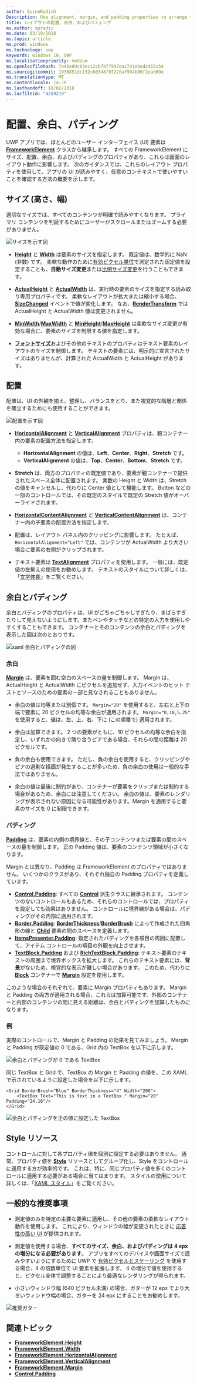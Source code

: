 ```yaml
---
author: QuinnRadich
Description: Use alignment, margin, and padding properties to arrange the layout of elements on a page.
title: レイアウトの配置、余白、およびパディング
ms.author: quradic
ms.date: 03/19/2018
ms.topic: article
ms.prod: windows
ms.technology: uwp
keywords: windows 10, UWP
ms.localizationpriority: medium
ms.openlocfilehash: 7a45e89c63ec12cb7b77997eac741ebedc415c54
ms.sourcegitcommit: 1938851dc132c60348f9722daf994b86f2ead09e
ms.translationtype: MT
ms.contentlocale: ja-JP
ms.lasthandoff: 10/02/2018
ms.locfileid: "4259219"
---
```

# <a name="alignment-margin-padding"></a>配置、余白、パディング

UWP アプリでは、ほとんどのユーザー インターフェイス (UI) 要素は [**FrameworkElement**](https://docs.microsoft.com/uwp/api/Windows.UI.Xaml.FrameworkElement) クラスから継承します。 すべての FrameworkElement にサイズ、配置、余白、およびパディングのプロパティがあり、これらは画面のレイアウト動作に影響します。 次のガイダンスでは、これらのレイアウト プロパティを使用して、アプリの UI が読みやすく、任意のコンテキストで使いやすいことを確認する方法の概要を示します。

## <a name="dimensions-height-width"></a>サイズ (高さ、幅)
適切なサイズでは、すべてのコンテンツが明確で読みやすくなります。 プライマリ コンテンツを判読するためにユーザーがスクロールまたはズームする必要がありません。

![サイズを示す図](images/dimensions.svg)

- [**Height**](https://docs.microsoft.com/uwp/api/windows.ui.xaml.frameworkelement.height) と [**Width**](https://docs.microsoft.com/uwp/api/windows.ui.xaml.frameworkelement.width) は要素のサイズを指定します。 既定値は、数学的に NaN (非数) です。 柔軟な動作のために[有効ピクセル単位](../basics/design-and-ui-intro.md#effective-pixels-and-scaling)で測定された固定値を設定することも、**自動サイズ変更**または[比例サイズ変更](layout-panels.md#grid)を行うこともできます。

- [**ActualHeight**](https://docs.microsoft.com/uwp/api/windows.ui.xaml.frameworkelement.actualheight) と [**ActualWidth**](https://docs.microsoft.com/uwp/api/windows.ui.xaml.frameworkelement.actualwidth) は、実行時の要素のサイズを指定する読み取り専用プロパティです。 柔軟なレイアウトが拡大または縮小する場合、[**SizeChanged**](https://docs.microsoft.com/uwp/api/windows.ui.xaml.frameworkelement.sizechanged) イベントで値が変化します。 なお、[**RenderTransform**](https://docs.microsoft.com/uwp/api/windows.ui.xaml.uielement.rendertransform) では ActualHeight と ActualWidth 値は変更されません。

- [**MinWidth**](https://docs.microsoft.com/uwp/api/windows.ui.xaml.frameworkelement.minwidth)/[**MaxWidth**](https://docs.microsoft.com/uwp/api/windows.ui.xaml.frameworkelement.maxwidth) と [**MinHeight**](https://docs.microsoft.com/uwp/api/windows.ui.xaml.frameworkelement.minheight)/[**MaxHeight**](https://docs.microsoft.com/uwp/api/windows.ui.xaml.frameworkelement.maxheight) は柔軟なサイズ変更が有効な場合に、要素のサイズを制限する値を指定します。

- [**フォントサイズ**](https://docs.microsoft.com/uwp/api/windows.ui.xaml.controls.textblock.fontsize)およびその他のテキストのプロパティはテキスト要素のレイアウトのサイズを制御します。 テキストの要素には、明示的に宣言されたサイズはありませんが、計算された ActualWidth と ActualHeight があります。 

## <a name="alignment"></a>配置
配置は、UI の外観を揃え、整理し、バランスをとり、また視覚的な階層と関係を確立するためにも使用することができます。

![配置を示す図](images/alignment.svg)

- [**HorizontalAlignment**](https://docs.microsoft.com/uwp/api/windows.ui.xaml.frameworkelement.horizontalalignment) と [**VerticalAlignment**](https://docs.microsoft.com/uwp/api/windows.ui.xaml.frameworkelement.verticalalignment) プロパティは、親コンテナー内の要素の配置方法を指定します。
    - **HorizontalAlignment** の値は、**Left**、**Center**、**Right**、**Stretch** です。
    - **VerticalAlignment** の値は、**Top**、**Center**、**Bottom**、**Stretch** です。

- **Stretch** は、両方のプロパティの既定値であり、要素が親コンテナーで提供されたスペース全体に配置されます。 実数の Height と Width は、Stretch の値をキャンセルし、代わりに Center 値として機能します。 Button などの一部のコントロールでは、その既定のスタイルで既定の Stretch 値がオーバーライドされます。

- [**HorizontalContentAlignment**](https://docs.microsoft.com/uwp/api/windows.ui.xaml.controls.control.horizontalcontentalignment) と [**VerticalContentAlignment**](https://docs.microsoft.com/uwp/api/windows.ui.xaml.controls.control.verticalcontentalignment) は、コンテナー内の子要素の配置方法を指定します。

- 配置は、レイアウト パネル内のクリッピングに影響します。 たとえば、`HorizontalAlignment="Left"` では、コンテンツが ActualWidth より大きい場合に要素の右側がクリップされます。

- テキスト要素は [**TextAlignment**](https://docs.microsoft.com/en-us/uwp/api/windows.ui.xaml.textalignment) プロパティを使用します。 一般には、既定値の左揃えの使用をお勧めします。 テキストのスタイルについて詳しくは、「[文字体裁](../style/typography.md)」をご覧ください。

## <a name="margin-and-padding"></a>余白とパディング
余白とパディングのプロパティは、UI がごちゃごちゃしすぎたり、まばらすぎたりして見えないようにします。またペンやタッチなどの特定の入力を使用しやすくすることもできます。 コンテナーとそのコンテンツの余白とパディングを表示した図は次のとおりです。

![xaml 余白とパディングの図](images/xaml-layout-margins-padding.svg)

### <a name="margin"></a>余白
[**Margin**](https://docs.microsoft.com/uwp/api/windows.ui.xaml.frameworkelement.margin) は、要素を囲む空白のスペースの量を制御します。 Margin は、ActualHeight と ActualWidth にピクセルを追加せず、入力イベントのヒット テストとソースのための要素の一部と見なされることもありません。

- 余白の値は均等または別個です。 `Margin="20"` を使用すると、左右と上下の端で要素に 20 ピクセルの均等な余白が適用されます。 `Margin="0,10,5,25"` を使用すると、値は、左、上、右、下に (この順番で) 適用されます。 

- 余白は加算できます。 2 つの要素がともに、10 ピクセルの均等な余白を指定し、いずれかの向きで隣り合うピアである場合、それらの間の距離は 20 ピクセルです。

- 負の余白も使用できます。 ただし、負の余白を使用すると、クリッピングやピアの過剰な描画が発生することが多いため、負の余白の使用は一般的な手法ではありません。

- 余白の値は最後に制約があり、コンテナーが要素をクリップまたは制約する場合があるため、余白には注意してください。 余白の値は、要素のレンダリングが表示されない原因になる可能性があります。Margin を適用すると要素のサイズを 0 に制限できます。

### <a name="padding"></a>パディング
[**Padding**](https://docs.microsoft.com/uwp/api/windows.ui.xaml.frameworkelement.padding) は、要素の内側の境界線と、その子コンテンツまたは要素の間のスペースの量を制御します。 正の Padding 値は、要素のコンテンツ領域が小さくなります。 

Margin とは異なり、Padding は FrameworkElement のプロパティではありません。 いくつかのクラスがあり、それぞれ独自の Padding プロパティを定義しています。

-   [**Control.Padding**](https://docs.microsoft.com/uwp/api/windows.ui.xaml.controls.control.padding): すべての [**Control**](https://docs.microsoft.com/uwp/api/windows.ui.xaml.controls) 派生クラスに継承されます。 コンテンツのないコントロールもあるため、それらのコントロールでは、プロパティを設定しても効果はありません。 コントロールに境界線がある場合は、パディングがその内部に適用されます。
-   [**Border.Padding**](https://docs.microsoft.com/uwp/api/windows.ui.xaml.controls.border.padding): [**BorderThickness**](https://docs.microsoft.com/uwp/api/windows.ui.xaml.controls.border.borderthickness)/[**BorderBrush**](https://docs.microsoft.com/uwp/api/windows.ui.xaml.controls.border.borderbrush) によって作成された四角形の線と [**Child**](https://docs.microsoft.com/uwp/api/windows.ui.xaml.controls.border.child) 要素の間のスペースを定義します。
-   [**ItemsPresenter.Padding**](https://docs.microsoft.com/uwp/api/windows.ui.xaml.controls.itemspresenter.padding): 指定されたパディングを各項目の周囲に配置して、アイテム コントロールの項目の外観を向上させます。
-   [**TextBlock.Padding**](https://docs.microsoft.com/uwp/api/windows.ui.xaml.controls.textblock.padding) および [**RichTextBlock.Padding**](https://docs.microsoft.com/uwp/api/windows.ui.xaml.controls.richtextblock.padding): テキスト要素のテキストの周囲まで境界ボックスを拡大します。 これらのテキスト要素には、**背景**がないため、視覚的な表示が難しい場合があります。 このため、代わりに [**Block**](https://docs.microsoft.com/uwp/api/windows.ui.xaml.documents.block) コンテナーで  [**Margin**](https://docs.microsoft.com/uwp/api/windows.ui.xaml.documents.block.margin) 設定を使用します。

このような場合のそれぞれで、要素に Margin プロパティもあります。 Margin と Padding の両方が適用される場合、これらは加算可能です。外部のコンテナーと内部のコンテンツの間に見える距離は、余白とパディングを加算したものになります。

### <a name="example"></a>例
実際のコントロールで、Margin と Padding の効果を見てみましょう。 Margin と Padding が既定値の 0 である、Grid 内の TextBox を以下に示します。

![余白とパディングが 0 である TextBox](images/xaml-layout-textbox-no-margins-padding.svg)

同じ TextBox と Grid で、TextBox の Margin と Padding の値を、この XAML で示されているように設定した場合を以下に示します。

```xaml
<Grid BorderBrush="Blue" BorderThickness="4" Width="200">
    <TextBox Text="This is text in a TextBox." Margin="20" Padding="24,16"/>
</Grid>
```

![余白とパディングを正の値に設定した TextBox](images/xaml-layout-textbox-with-margins-padding.svg)


## <a name="style-resources"></a>Style リソース
コントロールに対して各プロパティ値を個別に設定する必要はありません。 通常、プロパティ値を [**Style**](https://docs.microsoft.com/uwp/api/Windows.UI.Xaml.Style) リソースとしてグループ化し、Style をコントロールに適用する方が効率的です。 これは、特に、同じプロパティ値を多くのコントロールに適用する必要がある場合に当てはまります。 スタイルの使用について詳しくは、「[XAML スタイル](../controls-and-patterns/xaml-styles.md)」をご覧ください。

## <a name="general-recommendations"></a>一般的な推奨事項
- 測定値のみを特定の主要な要素に適用し、その他の要素の柔軟なレイアウト動作を使用します。 これにより、ウィンドウの幅が変更されたときに [応答性の高い UI](responsive-design.md) が提供されます。

- 測定値を使用する場合、**すべてのサイズ、余白、およびパディングは 4 epx の増分になる必要があります**。 アプリをすべてのデバイスや画面サイズで読みやすいようにするために UWP で [有効ピクセルとスケーリング](../basics/design-and-ui-intro.md#effective-pixels-and-scaling) を使用する場合、4 の倍数単位で UI 要素を拡張します。 4 の増分で値を使用すると、ピクセル全体で調整することにより最適なレンダリングが得られます。

- 小さいウィンドウ幅 (640 ピクセル未満) の場合、ガターが 12 epx でより大きいウィンドウ幅の場合、ガターを 24 epx にすることをお勧めします。

![推奨ガター](images/12-gutter.svg)

## <a name="related-topics"></a>関連トピック
* [**FrameworkElement.Height**](https://docs.microsoft.com/uwp/api/windows.ui.xaml.frameworkelement.height)
* [**FrameworkElement.Width**](https://docs.microsoft.com/uwp/api/windows.ui.xaml.frameworkelement.width)
* [**FrameworkElement.HorizontalAlignment**](https://docs.microsoft.com/uwp/api/windows.ui.xaml.frameworkelement.horizontalalignment)
* [**FrameworkElement.VerticalAlignment**](https://docs.microsoft.com/uwp/api/windows.ui.xaml.frameworkelement.verticalalignment)
* [**FrameworkElement.Margin**](https://docs.microsoft.com/uwp/api/windows.ui.xaml.frameworkelement.margin)
* [**Control.Padding**](https://docs.microsoft.com/uwp/api/windows.ui.xaml.controls.control.padding)
